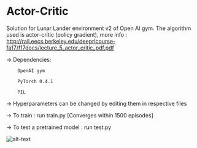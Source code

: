 # Actor-Critic

Solution for Lunar Lander environment v2 of Open AI gym.
The algorithm used is actor-critic (policy gradient), more info : http://rail.eecs.berkeley.edu/deeprlcourse-fa17/f17docs/lecture_5_actor_critic_pdf.pdf

-> Dependencies:

        OpenAI gym

        PyTorch 0.4.1

        PIL


-> Hyperparameters can be changed by editing them in respective files

-> To train : run train.py      [Converges within 1500 episodes]

-> To test a pretrained model : run test.py


![alt-text](https://github.com/nikhilbarhate99/Actor-Critic/blob/master/gif/1.gif)

